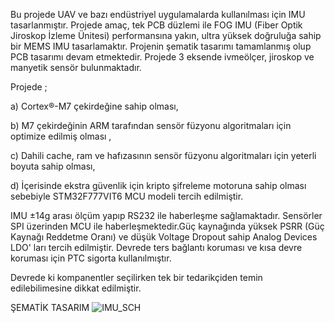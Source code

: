 Bu projede UAV ve bazı endüstriyel uygulamalarda kullanılması için IMU tasarlanmıştır. Projede amaç, tek PCB düzlemi ile FOG IMU (Fiber Optik Jiroskop İzleme Ünitesi) performansına yakın, ultra yüksek doğruluğa sahip bir MEMS IMU tasarlamaktır.
Projenin şematik tasarımı tamamlanmış olup PCB tasarımı devam etmektedir.
Projede 3 eksende ivmeölçer, jiroskop ve manyetik sensör bulunmaktadır. 

Projede ; 

a) Cortex®-M7 çekirdeğine sahip olması,

b) M7 çekirdeğinin ARM tarafından sensör füzyonu algoritmaları için  optimize edilmiş olması , 

c) Dahili cache, ram ve hafızasının sensör füzyonu algoritmaları için yeterli boyuta sahip olması,

d) İçerisinde ekstra güvenlik için kripto şifreleme motoruna sahip olması sebebiyle STM32F777VIT6 MCU modeli tercih edilmiştir.

IMU ±14g arası ölçüm yapıp RS232 ile haberleşme sağlamaktadır. Sensörler SPI üzerinden MCU ile haberleşmektedir.Güç kaynağında yüksek PSRR (Güç Kaynağı Reddetme Oranı) ve düşük Voltage Dropout sahip Analog Devices LDO' ları tercih edilmiştir. Devrede ters bağlantı koruması ve kısa devre koruması için PTC sigorta kullanılmıştır. 

Devrede ki kompanentler seçilirken tek bir tedarikçiden temin edilebilimesine dikkat edilmiştir.

ŞEMATİK TASARIM
![IMU_SCH](https://github.com/sezear07/INTERNAL_MEASUREMENT_UNIT/assets/167361624/1fe740c9-da74-46e7-9002-64d0913661ff)
